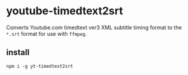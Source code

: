 # youtube-timedtext2srt
Converts Youtube.com timedtext ver3 XML subtitle timing format
to the `*.srt` format for use with `ffmpeg`.

## install
```
npm i -g yt-timedtext2srt
```

